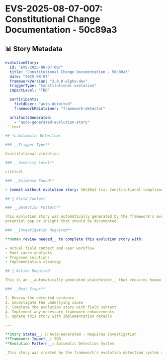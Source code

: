 <!--
# EVS-2025-08-07-007: Constitutional Change Documentation - 50c89a3

@aegisFrameworkVersion: 2.4.0-alpha-dev
@intent: Auto-generated evolution story for detected trigger
@context: Framework automatic detection of evolution documentation needs
-->

# EVS-2025-08-07-007: Constitutional Change Documentation - 50c89a3

## 📊 Story Metadata

```yaml
evolutionStory:
  id: "EVS-2025-08-07-007"
  title: "Constitutional Change Documentation - 50c89a3"
  date: "2025-08-07"
  frameworkVersion: "2.0.0-alpha-dev"
  triggerType: "Constitutional-violation"
  impactLevel: "TBD"

  participants:
    fieldUser: "auto-detected"
    frameworkMaintainer: "framework-detector"

  artifactsGenerated:
    - "auto-generated-evolution-story"
```text

## 🔍 Automatic Detection

### __Trigger Type**

Constitutional-violation

### __Severity Level**

critical

### __Evidence Found**

- Commit without evolution story: 50c89a3 fix: Constitutional compliance for v2.1.0

## 🌱 Field Context

### __Detection Pattern**

This evolution story was automatically generated by the framework's evolution detection system. The trigger indicates a
potential gap or insight that should be documented.

### __Investigation Required**

**Human review needed__ to complete this evolution story with:

- Actual field context and user workflow
- Root cause analysis
- Proposed solutions
- Implementation strategy

## 🚧 Action Required

This is an __automatically generated placeholder__ that requires human investigation and completion.

### __Next Steps**

1. Review the detected evidence
2. Investigate the underlying cause
3. Complete the evolution story with field context
4. Implement any necessary framework enhancements
5. Update this story with implementation details

---

**Story Status__: 🚧 Auto-Generated - Requires Investigation  
**Framework Impact__: TBD  
**Evolution Pattern__: Automatic Detection System

_This story was created by the framework's evolution detection system and requires human review and completion._
